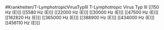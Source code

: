 #Krankheiten/T-LymphotropicVirusTypIII
T-Lymphotropic Virus Typ III
[[150 Hz (E)]]
[[5580 Hz (E)]]
[[22000 Hz (E)]]
[[30000 Hz (E)]]
[[47500 Hz (E)]]
[[162820 Hz (E)]]
[[365000 Hz (E)]]
[[388900 Hz (E)]]
[[434000 Hz (E)]]
[[456110 Hz (E)]]